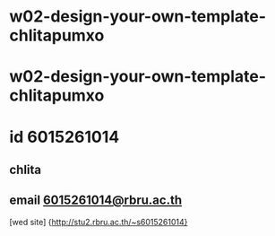 # w02-design-your-own-template-chlitapumxo
# w02-design-your-own-template-chlitapumxo
# id 6015261014
## chlita 
## email 6015261014@rbru.ac.th

[wed site]
{http://stu2.rbru.ac.th/~s6015261014}
